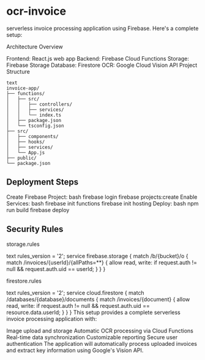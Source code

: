 # ocr-invoice
serverless invoice processing application using Firebase. Here's a complete setup:

Architecture Overview

Frontend: React.js web app
Backend: Firebase Cloud Functions
Storage: Firebase Storage
Database: Firestore
OCR: Google Cloud Vision API
Project Structure

```
text
invoice-app/
├── functions/
│   ├── src/
│   │   ├── controllers/
│   │   ├── services/
│   │   └── index.ts
│   ├── package.json
│   └── tsconfig.json
├── src/
│   ├── components/
│   ├── hooks/
│   ├── services/
│   └── App.js
├── public/
└── package.json
```


## Deployment Steps

Create Firebase Project:
bash
firebase login
firebase projects:create
Enable Services:
bash
firebase init functions
firebase init hosting
Deploy:
bash
npm run build
firebase deploy

## Security Rules

storage.rules

text
rules_version = '2';
service firebase.storage {
  match /b/{bucket}/o {
    match /invoices/{userId}/{allPaths=**} {
      allow read, write: if request.auth != null && request.auth.uid == userId;
    }
  }
}

firestore.rules

text
rules_version = '2';
service cloud.firestore {
  match /databases/{database}/documents {
    match /invoices/{document} {
      allow read, write: if request.auth != null && request.auth.uid == resource.data.userId;
    }
  }
}
This setup provides a complete serverless invoice processing application with:

Image upload and storage
Automatic OCR processing via Cloud Functions
Real-time data synchronization
Customizable reporting
Secure user authentication
The application will automatically process uploaded invoices and extract key information using Google's Vision API.
